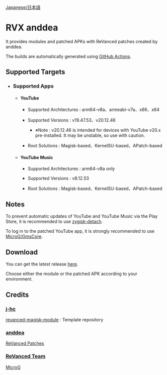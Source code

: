 [Japanese/日本語](README_JP.md)

# RVX anddea

It provides modules and patched APKs with ReVanced patches created by anddea.

The builds are automatically generated using [GitHub Actions](https://github.com/Sanka1610/RVX-anddea//actions/workflows/build.yml).


## Supported Targets

  - ### Supported Apps

    - #### YouTube

      - Supported Architectures : arm64-v8a、armeabi-v7a、x86、x64

      - Supported Versions : v19.47.53、v20.12.46

        - ※Note : v20.12.46 is intended for devices with YouTube v20.x pre-installed. It may be unstable, so use with caution.

      - Root Solutions : Magisk-based、KernelSU-based、APatch-based

    - #### YouTube Music

      - Supported Architectures : arm64-v8a only

      - Supported Versions : v8.12.53

      - Root Solutions : Magisk-based、KernelSU-based、APatch-based


## Notes

To prevent automatic updates of YouTube and YouTube Music via the Play Store, it is recommended to use [zygisk-detach](https://github.com/j-hc/zygisk-detach).

To log in to the patched YouTube app, it is strongly recommended to use [MicroG/GmsCore](https://github.com/microg/GmsCore).


## Download

You can get the latest release [here](https://github.com/Sanka1610/RVX-anddea/releases/).

Choose either the module or the patched APK according to your environment.


## Credits

### [**j-hc**](https://github.com/j-hc)

[revanced-magisk-module](https://github.com/j-hc/revanced-magisk-module) : Template repository

### [**anddea**](https://github.com/anddea)

[ReVanced Patches](https://github.com/anddea/revanced-patches)

### [ReVanced Team](https://github.com/revanced)

[MicroG](https://github.com/ReVanced/GmsCore/releases)
